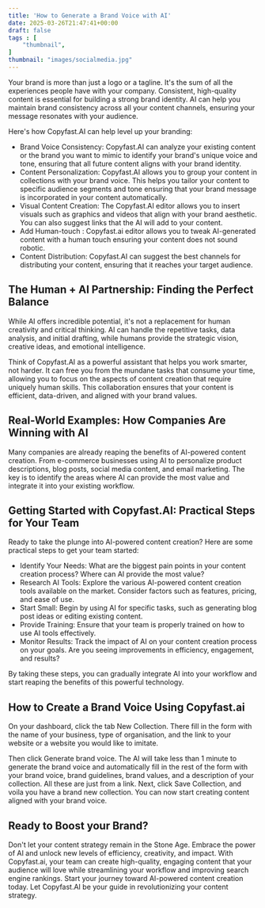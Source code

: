 ```yaml
---
title: 'How to Generate a Brand Voice with AI'
date: 2025-03-26T21:47:41+00:00
draft: false
tags : [
    "thumbnail",
]
thumbnail: "images/socialmedia.jpg" 
---
```


Your brand is more than just a logo or a tagline. It's the sum of all the experiences people have with your company. Consistent, high-quality content is essential for building a strong brand identity. AI can help you maintain brand consistency across all your content channels, ensuring your message resonates with your audience.

Here's how Copyfast.AI can help level up your branding:
- Brand Voice Consistency: Copyfast.AI can analyze your existing content or the brand you want to mimic to identify your brand's unique voice and tone, ensuring that all future content aligns with your brand identity.
- Content Personalization: Copyfast.AI allows you to group your content in collections with your brand voice. This helps you tailor your content to specific audience segments and tone ensuring that your brand message is incorporated in your content automatically. 
- Visual Content Creation: The Copyfast.AI editor allows you to insert visuals such as graphics and videos that align with your brand aesthetic. You can also suggest links that the AI will add to your content.
- Add Human-touch : Copyfast.ai editor allows you to tweak AI-generated content with a human touch ensuring your content does not sound robotic.
- Content Distribution: Copyfast.AI can suggest the best channels for distributing your content, ensuring that it reaches your target audience. 

## The Human + AI Partnership: Finding the Perfect Balance
While AI offers incredible potential, it's not a replacement for human creativity and critical thinking. AI can handle the repetitive tasks, data analysis, and initial drafting, while humans provide the strategic vision, creative ideas, and emotional intelligence.

Think of Copyfast.AI as a powerful assistant that helps you work smarter, not harder. It can free you from the mundane tasks that consume your time, allowing you to focus on the aspects of content creation that require uniquely human skills. This collaboration ensures that your content is efficient, data-driven, and aligned with your brand values.

## Real-World Examples: How Companies Are Winning with AI
Many companies are already reaping the benefits of AI-powered content creation. From e-commerce businesses using AI to personalize product descriptions, blog posts,  social media content, and email marketing. The key is to identify the areas where AI can provide the most value and integrate it into your existing workflow.

## Getting Started with Copyfast.AI: Practical Steps for Your Team
Ready to take the plunge into AI-powered content creation? Here are some practical steps to get your team started:
- Identify Your Needs: What are the biggest pain points in your content creation process? Where can AI provide the most value?
- Research AI Tools: Explore the various AI-powered content creation tools available on the market. Consider factors such as features, pricing, and ease of use.
- Start Small: Begin by using AI for specific tasks, such as generating blog post ideas or editing existing content.
- Provide Training: Ensure that your team is properly trained on how to use AI tools effectively.
- Monitor Results: Track the impact of AI on your content creation process on your goals. Are you seeing improvements in efficiency, engagement, and results?

By taking these steps, you can gradually integrate AI into your workflow and start reaping the benefits of this powerful technology.

## How to Create a Brand Voice Using Copyfast.ai
On your dashboard, click the tab New Collection. There fill in the form with the name of your business, type of organisation, and the link to your website or a website you would like to imitate.

Then click Generate brand voice. The AI will take less than 1 minute to generate the brand voice and automatically fill in the rest of the form with your brand voice, brand guidelines, brand values, and a description of your collection. All these are just from a link. Next, click Save Collection, and voila you have a brand new collection. You can now start creating content aligned with your brand voice. 

## Ready to Boost your Brand?
Don't let your content strategy remain in the Stone Age. Embrace the power of AI and unlock new levels of efficiency, creativity, and impact. With Copyfast.ai, your team can create high-quality, engaging content that your audience will love while streamlining your workflow and improving search engine rankings.
Start your journey toward AI-powered content creation today. Let Copyfast.AI be your guide in revolutionizing your content strategy.

